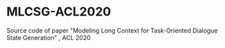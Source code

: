 # MLCSG-ACL2020
Source code of paper "Modeling Long Context for Task-Oriented Dialogue State Generation" , ACL 2020
